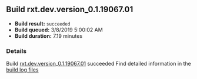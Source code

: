 ## Build rxt.dev.version_0.1.19067.01
- **Build result:** `succeeded`
- **Build queued:** 3/8/2019 5:00:02 AM
- **Build duration:** 7.19 minutes
### Details
Build [rxt.dev.version_0.1.19067.01](https://winappstudio.visualstudio.com/web/build.aspx?pcguid=a4ef43be-68ce-4195-a619-079b4d9834c2&builduri=vstfs%3a%2f%2f%2fBuild%2fBuild%2f27223) succeeded
Find detailed information in the [build log files](https://uwpctdiags.blob.core.windows.net/buildlogs/rxt.dev.version_0.1.19067.01_logs.zip)
